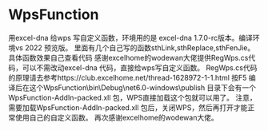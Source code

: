 # WpsFunction
用excel-dna 给wps 写自定义函数，环境用的是 excel-dna 1.7.0-rc版本。编译环境vs 2022 预览版。
里面有几个自己写的函数sthLink,sthReplace,sthFenJie。具体函数效果自己查看代码
感谢excelhome的wodewan大佬提供RegWps.cs代码，可以不需改动excel-dna 代码，直接给wps写自定义函数。
RegWps.cs代码的原理请去参考https://club.excelhome.net/thread-1628972-1-1.html
按F5 编译后在这个WpsFunction\bin\Debug\net6.0-windows\publish 目录下会有一个WpsFunction-AddIn-packed.xll 包，WPS直接加载这个包就可以用了。
注意，需要加载WpsFunction-AddIn-packed.xll 包后，关闭WPS，然后再打开才能正常使用自己的自定义函数。
再次感谢excelhome的wodewan大佬。
